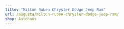 ```yaml
---
title: "Milton Ruben Chrysler Dodge Jeep Ram"
url: /augusta/milton-ruben-chrysler-dodge-jeep-ram/
shop: Autohaus
---
```

